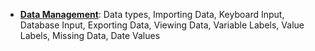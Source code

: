 

* **[Data Management](https://www.statmethods.net/management/merging.html)**: Data types, Importing Data, Keyboard Input, Database Input, Exporting Data, Viewing Data, Variable Labels, Value Labels, Missing Data, Date Values
